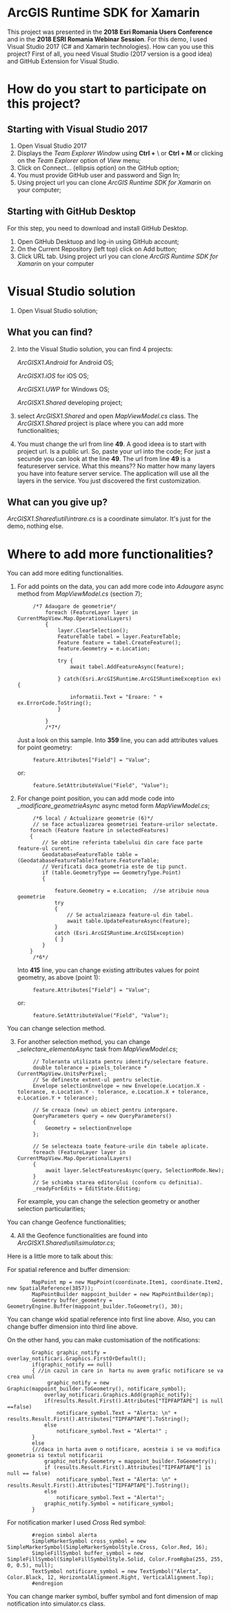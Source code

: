 # ArcGIS Runtime SDK for Xamarin
This project was presented in the **2018 Esri Romania Users Conference** and in the **2018 ESRI Romania Webinar Session**.
For this demo, I used Visual Studio 2017 (C# and Xamarin technologies).
How can you use this project?
First of all, you need Visual Studio (2017 version is a good idea) and GitHub Extension for Visual Studio.
# How do you start to participate on this project?
## Starting with Visual Studio 2017
1. Open Visual Studio 2017
2. Displays the *Team Explorer Window* using **Ctrl +** \ or **Ctrl + M** or clicking on the *Team Explorer* option of *View* menu;
3. Click on Connect... (ellipsis option) on the GitHub option;
4. You must provide GitHub user and password and Sign In;
5. Using project url you can clone *ArcGIS Runtime SDK for Xamarin* on your computer;
## Starting with GitHub Desktop
For this step, you need to download and install GitHub Desktop.
1. Open GitHub Desktuop and log-in using GitHub account;
2. On the Current Repository (left top) click on Add button;
3. Click URL tab. Using project url you can clone *ArcGIS Runtime SDK for Xamarin* on your computer
# Visual Studio solution
1. Open Visual Studio solution;
## What you can find?
2. Into the Visual Studio solution, you can find 4 projects:

    *ArcGISX1.Android* for Android OS;
	
    *ArcGISX1.iOS*     for iOS OS;
	
    *ArcGISX1.UWP*     for Windows OS;
	
    *ArcGISX1.Shared*  developing project;

3. select *ArcGISX1.Shared* and open *MapViewModel.cs* class. The *ArcGISX1.Shared* project is place where you can add more functionalities;
4. You must change the url from line **49**. A good ideea is to start with project url. Is a public url. So, paste your url into the code;
For just a secunde you can look at the line **49**. The url from line **49** is a featureserver service. What this means??
No matter how many layers you have into feature server service. The application will use all the layers in the service. 
You just discovered the first customization. 
## What can you give up?
*ArcGISX1.Shared\util\intrare.cs* is a coordinate simulator. It's just for the demo, nothing else.
# Where to add more functionalities?
You can add more editing functionalities.
1. For add points on the data, you can add more code into *Adaugare* async method from *MapViewModel.cs* (section 7);

            /*7 Adaugare de geometrie*/
                foreach (FeatureLayer layer in CurrentMapView.Map.OperationalLayers)
                {
                    layer.ClearSelection();
                    FeatureTable tabel = layer.FeatureTable;
                    Feature feature = tabel.CreateFeature();
                    feature.Geometry = e.Location;
					
                    try {
                        await tabel.AddFeatureAsync(feature);
	
                    } catch(Esri.ArcGISRuntime.ArcGISRuntimeException ex) {
                   
                        informatii.Text = "Eroare: " + ex.ErrorCode.ToString();
                    }
                   
                }
                /*7*/
        
	Just a look on this sample. 
	Into **359** line, you can add attributes values for point geometry:
			
			feature.Attributes["Field"] = "Value";
	or:
	
			feature.SetAttributeValue("Field", "Value");
	
2. For change point position, you can add mode code into *_modificare_geometrieAsync* async metod form *MapViewModel.cs*; 

            /*6 local / Actualizare geometrie (6)*/
            // se face actualizarea geometriei feature-urilor selectate.
           foreach (Feature feature in selectedFeatures)
           {
               // Se obtine referinta tabelului din care face parte feature-ul curent.
               GeodatabaseFeatureTable table = (GeodatabaseFeatureTable)feature.FeatureTable;
               // Verificati daca geometria este de tip punct.
               if (table.GeometryType == GeometryType.Point)
               {
	
                   feature.Geometry = e.Location;  //se atribuie noua geometrie              
                   try
                   {
                       // Se actualziaeaza feature-ul din tabel.
                       await table.UpdateFeatureAsync(feature);   
                   }
                   catch (Esri.ArcGISRuntime.ArcGISException)    
                   { }
               }
           }
            /*6*/
			
	Into **415** line, you can change existing attributes values for point geometry, as above (point 1):
	
			feature.Attributes["Field"] = "Value";
	or:
	
			feature.SetAttributeValue("Field", "Value");

You can change selection method.
	
3. For another selection method, you can change *_selectare_elementeAsync* task from *MapViewModel.cs*;

            // Toleranta utilizata pentru identify/selectare feature.
            double tolerance = pixels_tolerance * CurrentMapView.UnitsPerPixel;
            // Se defineste extent-ul pentru selectie.
            Envelope selectionEnvelope = new Envelope(e.Location.X - tolerance, e.Location.Y - tolerance, e.Location.X + tolerance, e.Location.Y + tolerance);

            // Se creaza (new) un obiect pentru intergoare.
            QueryParameters query = new QueryParameters()
            {
                Geometry = selectionEnvelope
            };

            // Se selecteaza toate feature-urile din tabele aplicate.
            foreach (FeatureLayer layer in CurrentMapView.Map.OperationalLayers)
            {
                await layer.SelectFeaturesAsync(query, SelectionMode.New);
            }
            // Se schimba starea editorului (conform cu definitia).
            _readyForEdits = EditState.Editing;

	For example, you can change the selection geometry or another selection particularities;

You can change Geofence functionalities;

4. All the Geofence functionalities are found into *ArcGISX1.Shared\util\simulator.cs*;
 
Here is a little more to talk about this:
 
For spatial reference and buffer dimension:

            MapPoint mp = new MapPoint(coordinate.Item1, coordinate.Item2, new SpatialReference(3857));
            MapPointBuilder mappoint_builder = new MapPointBuilder(mp);
            Geometry buffer_geometry = GeometryEngine.Buffer(mappoint_builder.ToGeometry(), 30); 
 
You can change wkid spatial reference  into first line above. Also, you can change buffer dimension into third line above.

On the other hand, you can make customisation of the notifications:

            Graphic graphic_notify = overlay_notificari.Graphics.FirstOrDefault();
            if(graphic_notify == null)
            { //in cazul in care in  harta nu avem grafic notificare se va crea unul
                 graphic_notify = new Graphic(mappoint_builder.ToGeometry(), notificare_symbol);
                overlay_notificari.Graphics.Add(graphic_notify);
                if(results.Result.First().Attributes["TIPFAPTAPE"] is null ==false)
                    notificare_symbol.Text = "Alerta: \n" + results.Result.First().Attributes["TIPFAPTAPE"].ToString();
                else
                    notificare_symbol.Text = "Alerta!" ;
            }
            else
            {//daca in harta avem o notificare, acesteia i se va modifica geometria si textul notificarii
                graphic_notify.Geometry = mappoint_builder.ToGeometry();
                if (results.Result.First().Attributes["TIPFAPTAPE"] is null == false)
                    notificare_symbol.Text = "Alerta: \n" + results.Result.First().Attributes["TIPFAPTAPE"].ToString();
                else
                    notificare_symbol.Text = "Alerta!";
                graphic_notify.Symbol = notificare_symbol;
            }

For notification marker I used *Cross* Red symbol:

            #region simbol alerta
            SimpleMarkerSymbol cross_symbol = new SimpleMarkerSymbol(SimpleMarkerSymbolStyle.Cross, Color.Red, 16);
            SimpleFillSymbol buffer_symbol = new SimpleFillSymbol(SimpleFillSymbolStyle.Solid, Color.FromRgba(255, 255, 0, 0.5), null);
            TextSymbol notificare_symbol = new TextSymbol("Alerta", Color.Black, 12, HorizontalAlignment.Right, VerticalAlignment.Top);
            #endregion
	    
You can change marker symbol, buffer symbol and font dimension of map notification into simulator.cs class.
